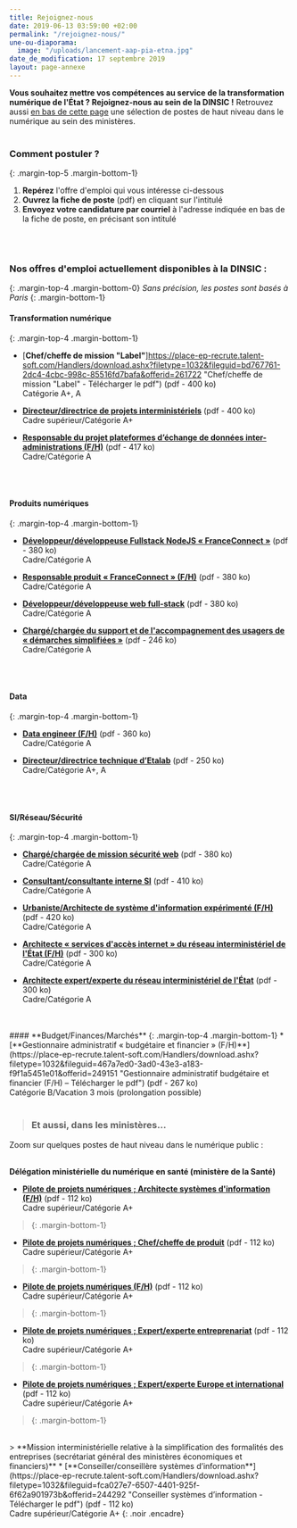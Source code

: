 ```yaml
---
title: Rejoignez-nous
date: 2019-06-13 03:59:00 +02:00
permalink: "/rejoignez-nous/"
une-ou-diaporama:
  image: "/uploads/lancement-aap-pia-etna.jpg"
date_de_modification: 17 septembre 2019
layout: page-annexe
---
```


**Vous souhaitez mettre vos compétences au service de la transformation numérique de l'État ? Rejoignez-nous au sein de la DINSIC !** 
Retrouvez aussi [en bas de cette page](#offresministères) une sélection de postes de haut niveau dans le numérique au sein des ministères.
<br>
<br>

### Comment postuler ?
{: .margin-top-5 .margin-bottom-1} 
1. **Repérez** l'offre d'emploi qui vous intéresse ci-dessous
2. **Ouvrez la fiche de poste** (pdf) en cliquant sur l'intitulé
3. **Envoyez votre candidature par courriel** à l'adresse indiquée en bas de la fiche de poste, en précisant son intitulé
<br>
<br>

### Nos offres d'emploi actuellement disponibles à la DINSIC :
{: .margin-top-4 .margin-bottom-0} 
*Sans précision, les postes sont basés à Paris*
{: .margin-bottom-1} 

#### **Transformation numérique**
{: .margin-top-4 .margin-bottom-1} 
* [**Chef/cheffe de mission "Label"**]https://place-ep-recrute.talent-soft.com/Handlers/download.ashx?filetype=1032&fileguid=bd767761-2dc4-4cbc-998c-85516fd7bafa&offerid=261722 "Chef/cheffe de mission "Label" - Télécharger le pdf") (pdf - 400 ko)
<br>Catégorie A+, A

* [**Directeur/directrice de projets interministériels**](https://place-ep-recrute.talent-soft.com/Handlers/download.ashx?filetype=1032&fileguid=ff650cab-c7d8-457d-aeb0-db83ed3edb63&offerid=229025 "Directeur/directrice de projets interministériels - Télécharger le pdf") (pdf - 400 ko)
<br>Cadre supérieur/Catégorie A+

* [**Responsable du projet plateformes d’échange de données inter-administrations (F/H)**](https://place-ep-recrute.talent-soft.com/Handlers/download.ashx?filetype=1032&fileguid=9097f70f-1b1c-48a1-94f0-a7066529d973&offerid=234234 "Responsable du projet plateformes d’échange de données inter-administrations (F/H) - Télécharger le pdf") (pdf - 417 ko)
<br>Cadre/Catégorie A
<br>
<br>

#### **Produits numériques**
{: .margin-top-4 .margin-bottom-1} 
* [**Développeur/développeuse Fullstack NodeJS « FranceConnect »**](https://place-ep-recrute.talent-soft.com/Handlers/download.ashx?filetype=1032&fileguid=297b040f-0380-4ab5-807a-ba9965c731e2&offerid=180298 "Développeur/développeuse Fullstack NodeJS FranceConnect - Télécharger le pdf") (pdf - 380 ko)
<br>Cadre/Catégorie A

* [**Responsable produit « FranceConnect » (F/H)**](https://place-ep-recrute.talent-soft.com/Handlers/download.ashx?filetype=1032&fileguid=12f9bab9-55d4-429e-b14c-b1625eaa122b&offerid=236696 "Responsable produit FranceConnect - Télécharger le pdf") (pdf - 380 ko)
<br>Cadre/Catégorie A

* [**Développeur/développeuse web full-stack**](https://place-ep-recrute.talent-soft.com/Handlers/download.ashx?filetype=1032&fileguid=348923f4-d86c-4ff2-a9c7-a6a9b254882e&offerid=223798 "Développeur/développeuse web full stack -  Télécharger le pdf") (pdf - 380 ko)
<br>Cadre/Catégorie A

* [**Chargé/chargée du support et de l'accompagnement des usagers de « démarches simplifiées »**](https://place-ep-recrute.talent-soft.com/Handlers/download.ashx?filetype=1032&fileguid=413a0aab-3ce3-482e-a3f3-9c3dd6c9e416&offerid=246232 "Chargé du support et de l'accompagnement des usagers de « démarches simplifiées » CDD") (pdf - 246&nbsp;ko) 
<br>Cadre/Catégorie A
<br>
<br>

#### **Data**
{: .margin-top-4 .margin-bottom-1} 
* [**Data engineer (F/H)**](https://place-ep-recrute.talent-soft.com/Handlers/download.ashx?filetype=1032&fileguid=46301f48-9a81-4663-9504-2f975ed8da4b&offerid=229005 "Data engineer (F/H)
 – Télécharger le pdf") (pdf - 360 ko)
<br>Cadre/Catégorie A

* [**Directeur/directrice technique d’Etalab**](https://place-ep-recrute.talent-soft.com/Handlers/download.ashx?filetype=1032&fileguid=a2f9a8b0-d5f2-4fc6-9b42-984f6ed0f5d3&offerid=248762 "Directeur/directrice technique d’Etalab – Télécharger le pdf") (pdf - 250 ko)
<br>Cadre/Catégorie A+, A
<br>
<br>

#### **SI/Réseau/Sécurité**
{: .margin-top-4 .margin-bottom-1} 
* [**Chargé/chargée de mission sécurité web**](https://place-ep-recrute.talent-soft.com/Handlers/download.ashx?filetype=1032&fileguid=bcda4fbf-aa82-443d-808f-23fa0377e407&offerid=235665 "Chargé/chargée de mission sécurité web - Télécharger le pdf") (pdf - 380 ko)
<br>Cadre/Catégorie A

* [**Consultant/consultante interne SI**](https://place-ep-recrute.talent-soft.com/Handlers/download.ashx?filetype=1032&fileguid=75f30312-8f0a-4fb3-975f-0035e0d5dcff&offerid=229037 "Consultant/consultante interne SI - Télécharger le pdf") (pdf - 410 ko)
<br>Cadre/Catégorie A

* [**Urbaniste/Architecte de système d'information expérimenté (F/H)**](https://place-ep-recrute.talent-soft.com/Handlers/download.ashx?filetype=1032&fileguid=77064479-1563-437d-82db-fa6c4a4360cf&offerid=223810 "Urbaniste/Architecte de système d'information expérimenté (F/H) – Télécharger le pdf") (pdf - 420 ko)
<br>Cadre/Catégorie A

* [**Architecte « services d'accès internet » du réseau interministériel de l'État (F/H)**](https://place-ep-recrute.talent-soft.com/Handlers/download.ashx?filetype=1032&fileguid=512a28a3-5745-40f4-ad35-8665c6f1936c&offerid=243187 "Architecte service d'accès internet du réseau interministériel de l'État - Télécharger le pdf")
(pdf - 300 ko)
<br>Cadre/Catégorie A

* [**Architecte expert/experte du réseau interministériel de l'État**](https://place-ep-recrute.talent-soft.com/Handlers/download.ashx?filetype=1032&fileguid=b8df9b54-955a-4db6-9be2-c1276ecbcd01&offerid=243191 "Architecte expert/experte du réseau interministériel de l'État - Télécharger le pdf") (pdf - 300 ko)
<br>Cadre/Catégorie A
<br>
<br>
#### **Budget/Finances/Marchés**
{: .margin-top-4 .margin-bottom-1} 
* [**Gestionnaire administratif « budgétaire et financier » (F/H)**](https://place-ep-recrute.talent-soft.com/Handlers/download.ashx?filetype=1032&fileguid=467a7ed0-3ad0-43e3-a183-f9f1a5451e01&offerid=249151 "Gestionnaire administratif budgétaire et financier (F/H)
 – Télécharger le pdf") (pdf - 267 ko)
<br> Catégorie B/Vacation 3 mois (prolongation possible) <br>
<br>


> ### Et aussi, dans les ministères…<a id="offresministères"></a> 
Zoom sur quelques postes de haut niveau dans le numérique public :
<br>
<br>
>
**Délégation ministérielle du numérique en santé (ministère de la Santé)**
* [**Pilote de projets numériques ; Architecte systèmes d'information (F/H)**](https://place-ep-recrute.talent-soft.com/Handlers/download.ashx?filetype=1032&fileguid=38f05c96-f251-4c99-8e73-be79f4b724fc&offerid=232300 "Pilote de projets, architecte systèmes d'information F/H - Télécharger le pdf") (pdf - 112 ko)
<br>Cadre supérieur/Catégorie A+
>{: .margin-bottom-1}
* [**Pilote de projets numériques ; Chef/cheffe de produit**](https://place-ep-recrute.talent-soft.com/Handlers/download.ashx?filetype=1032&fileguid=70df8c27-cac2-4a11-b380-08db884defa0&offerid=232304 "Pilote de projets numériques, chef.fe de produit - Télécharger le pdf") (pdf - 112 ko)
<br>Cadre supérieur/Catégorie A+
>{: .margin-bottom-1}
* [**Pilote de projets numériques (F/H)**](https://place-ep-recrute.talent-soft.com/Handlers/download.ashx?filetype=1032&fileguid=ed11590e-e271-4b6e-9224-5cedff3c5dae&offerid=232308 "Pilote de projets numériques - Télécharger le pdf") (pdf - 112 ko) 
<br>Cadre supérieur/Catégorie A+
>{: .margin-bottom-1} 
* [**Pilote de projets numériques ; Expert/experte entreprenariat**](https://place-ep-recrute.talent-soft.com/Handlers/download.ashx?filetype=1032&fileguid=1f74c666-2ddc-4b7d-ba51-d0a0750a39bb&offerid=232313 "Pilote de projets numériques, expert.e entreprenariat - Télécharger le pdf") (pdf - 112 ko)
<br>Cadre supérieur/Catégorie A+
>{: .margin-bottom-1}
>
* [**Pilote de projets numériques ; Expert/experte Europe et international**](https://place-ep-recrute.talent-soft.com/Handlers/download.ashx?filetype=1032&fileguid=32a223e7-f86f-4f45-a81d-02cfeedc53ac&offerid=232322 "Pilote de projets numériques, expert.e Europe et international - Télécharger le pdf") (pdf - 112 ko)
<br>Cadre supérieur/Catégorie A+
>{: .margin-bottom-1}
<br>
>
**Mission interministérielle relative à la simplification des formalités des entreprises (secrétariat général des ministères économiques et financiers)**
* [**Conseiller/conseillère systèmes d’information**](https://place-ep-recrute.talent-soft.com/Handlers/download.ashx?filetype=1032&fileguid=fca027e7-6507-4401-925f-6f62a901973b&offerid=244292 "Conseiller systèmes d’information - Télécharger le pdf") (pdf - 112 ko) 
<br>Cadre supérieur/Catégorie A+
{: .noir .encadre}





